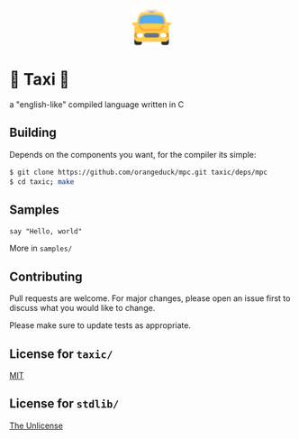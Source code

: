 <p align="center">
  <img width="69" height="69" src="https://github.com/PacketSender642/taxi-lang/blob/main/resources/oncoming-taxi_1f696.png?raw=true">
</p>


# 🚖 Taxi 🚖

a "english-like" compiled language written in C

## Building

Depends on the components you want, for the compiler its simple:
```bash
$ git clone https://github.com/orangeduck/mpc.git taxic/deps/mpc
$ cd taxic; make
```

## Samples

```taxi
say "Hello, world"
```
More in `samples/`

## Contributing
Pull requests are welcome. For major changes, please open an issue first to discuss what you would like to change.

Please make sure to update tests as appropriate.

## License for `taxic/`
[MIT](https://choosealicense.com/licenses/mit/)

## License for `stdlib/`
[The Unlicense](https://choosealicense.com/licenses/unlicense/)